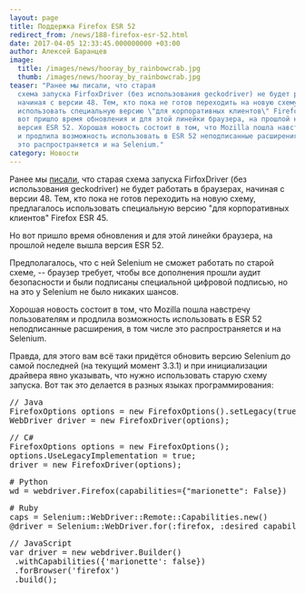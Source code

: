 ```yaml
---
layout: page
title: Поддержка Firefox ESR 52
redirect_from: /news/188-firefox-esr-52.html
date: 2017-04-05 12:33:45.000000000 +03:00
author: Алексей Баранцев
image:
  title: /images/news/hooray_by_rainbowcrab.jpg
  thumb: /images/news/hooray_by_rainbowcrab.jpg
teaser: "Ранее мы писали, что старая
  схема запуска FirfoxDriver (без использования geckodriver) не будет работать в браузерах,
  начиная с версии 48. Тем, кто пока не готов переходить на новую схему, предлагалось
  использовать специальную версию \"для корпоративных клиентов\" Firefox ESR 45. Но
  вот пришло время обновления и для этой линейки браузера, на прошлой неделе вышла
  версия ESR 52. Хорошая новость состоит в том, что Mozilla пошла навстречу пользователям
  и продлила возможность использовать в ESR 52 неподписанные расширения, в том числе
  это распространяется и на Selenium."
category: Новости
---
```

<p>Ранее мы <a href="news/178-firefox-48.html" rel="alternate">писали</a>, что старая схема запуска FirfoxDriver (без использования geckodriver) не будет работать в браузерах, начиная с версии 48. Тем, кто пока не готов переходить на новую схему, предлагалось использовать специальную версию "для корпоративных клиентов" Firefox ESR 45.</p>
<p>Но вот пришло время обновления и для этой линейки браузера, на прошлой неделе вышла версия ESR 52.</p>
<p>Предполагалось, что с ней Selenium не сможет работать по старой схеме, -- браузер требует, чтобы все дополнения прошли аудит безопасности и были подписаны специальной цифровой подписью, но на это у Selenium не было никаких шансов.</p>
<p>Хорошая новость состоит в том, что Mozilla пошла навстречу пользователям и продлила возможность использовать в ESR 52 неподписанные расширения, в том числе это распространяется и на Selenium.</p>
<p>Правда, для этого вам всё таки придётся обновить версию Selenium до самой последней (на текущий момент 3.3.1) и при инициализации драйвера явно указывать, что нужно использовать старую схему запуска. Вот так это делается в разных языках программирования:</p>
<pre>// Java<br />FirefoxOptions options = new FirefoxOptions().setLegacy(true);<br />WebDriver driver = new FirefoxDriver(options);</pre>
<pre>// C#<br />FirefoxOptions options = new FirefoxOptions();<br />options.UseLegacyImplementation = true;<br />driver = new FirefoxDriver(options);</pre>
<pre># Python<br />wd = webdriver.Firefox(capabilities={"marionette": False})</pre>
<pre># Ruby<br />caps = Selenium::WebDriver::Remote::Capabilities.new()<br />@driver = Selenium::WebDriver.for(:firefox, :desired_capabilities =&gt; caps)</pre>
<pre>// JavaScript<br />var driver = new webdriver.Builder()<br /> .withCapabilities({'marionette': false})<br /> .forBrowser('firefox')<br /> .build();</pre>
